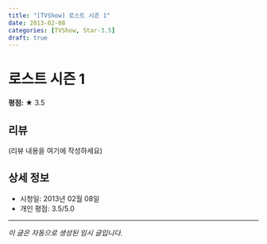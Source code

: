 ```yaml
---
title: "[TVShow] 로스트 시즌 1"
date: 2013-02-08
categories: [TVShow, Star-3.5]
draft: true
---
```


# 로스트 시즌 1

**평점:** ★ 3.5

## 리뷰

(리뷰 내용을 여기에 작성하세요)

## 상세 정보

- 시청일: 2013년 02월 08일
- 개인 평점: 3.5/5.0

---

*이 글은 자동으로 생성된 임시 글입니다.*
